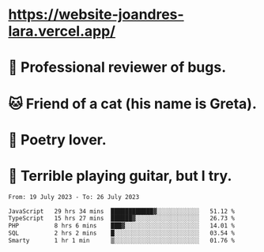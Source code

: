# https://website-joandres-lara.vercel.app/
# 🐛 Professional reviewer of bugs.
# 🐱 Friend of a cat (his name is Greta).
# 📜 Poetry lover.
# 🎸 Terrible playing guitar, but I try.

<!--START_SECTION:waka-->

```txt
From: 19 July 2023 - To: 26 July 2023

JavaScript   29 hrs 34 mins  ████████████▓░░░░░░░░░░░░   51.12 %
TypeScript   15 hrs 27 mins  ██████▓░░░░░░░░░░░░░░░░░░   26.73 %
PHP          8 hrs 6 mins    ███▓░░░░░░░░░░░░░░░░░░░░░   14.01 %
SQL          2 hrs 2 mins    █░░░░░░░░░░░░░░░░░░░░░░░░   03.54 %
Smarty       1 hr 1 min      ▒░░░░░░░░░░░░░░░░░░░░░░░░   01.76 %
```

<!--END_SECTION:waka-->
